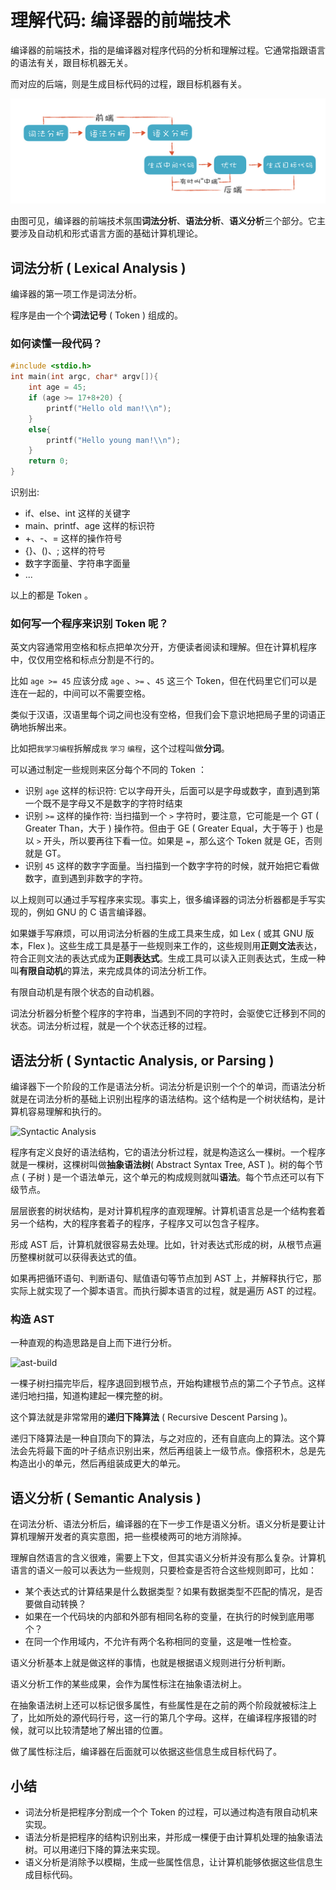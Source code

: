 # 理解代码: 编译器的前端技术

编译器的前端技术，指的是编译器对程序代码的分析和理解过程。它通常指跟语言的语法有关，跟目标机器无关。

而对应的后端，则是生成目标代码的过程，跟目标机器有关。

![front-back-end](/compilation/beauty/front-back-end.jpg)

由图可见，编译器的前端技术氛围**词法分析**、**语法分析**、**语义分析**三个部分。它主要涉及自动机和形式语言方面的基础计算机理论。

## 词法分析 ( Lexical Analysis )

编译器的第一项工作是词法分析。

程序是由一个个**词法记号** ( Token ) 组成的。

### 如何读懂一段代码？

```c
#include <stdio.h>
int main(int argc, char* argv[]){
    int age = 45;
    if (age >= 17+8+20) {
        printf("Hello old man!\\n");
    }
    else{
        printf("Hello young man!\\n");
    }
    return 0;
}
```

识别出:

- if、else、int 这样的关键字
- main、printf、age 这样的标识符
- +、-、= 这样的操作符号
- {}、()、; 这样的符号
- 数字字面量、字符串字面量
- ...

以上的都是 Token 。

### 如何写一个程序来识别 Token 呢？

英文内容通常用空格和标点把单次分开，方便读者阅读和理解。但在计算机程序中，仅仅用空格和标点分割是不行的。

比如 `age >= 45` 应该分成 `age` 、`>=` 、`45` 这三个 Token，但在代码里它们可以是连在一起的，中间可以不需要空格。

类似于汉语，汉语里每个词之间也没有空格，但我们会下意识地把局子里的词语正确地拆解出来。

比如把`我学习编程`拆解成`我` `学习` `编程`，这个过程叫做**分词**。

可以通过制定一些规则来区分每个不同的 Token ：

- 识别 `age` 这样的标识符: 它以字母开头，后面可以是字母或数字，直到遇到第一个既不是字母又不是数字的字符时结束
- 识别 `>=` 这样的操作符: 当扫描到一个 `>` 字符时，要注意，它可能是一个 GT ( Greater Than，大于 ) 操作符。但由于 GE ( Greater Equal，大于等于 ) 也是以 `>` 开头，所以要再往下看一位。如果是 `=`，那么这个 Token 就是 GE，否则就是 GT。
- 识别 `45` 这样的数字字面量。当扫描到一个数字字符的时候，就开始把它看做数字，直到遇到非数字的字符。

以上规则可以通过手写程序来实现。事实上，很多编译器的词法分析器都是手写实现的，例如 GNU 的 C 语言编译器。

如果嫌手写麻烦，可以用词法分析器的生成工具来生成，如 Lex ( 或其 GNU 版本，Flex )。这些生成工具是基于一些规则来工作的，这些规则用**正则文法**表达，符合正则文法的表达式成为**正则表达式**。生成工具可以读入正则表达式，生成一种叫**有限自动机**的算法，来完成具体的词法分析工作。

有限自动机是有限个状态的自动机器。

词法分析器分析整个程序的字符串，当遇到不同的字符时，会驱使它迁移到不同的状态。词法分析过程，就是一个个状态迁移的过程。

## 语法分析 ( Syntactic Analysis, or Parsing )

编译器下一个阶段的工作是语法分析。词法分析是识别一个个的单词，而语法分析就是在词法分析的基础上识别出程序的语法结构。这个结构是一个树状结构，是计算机容易理解和执行的。

![Syntactic Analysis](/public/compilation/beauty/syntactic-analysis.jpg)

程序有定义良好的语法结构，它的语法分析过程，就是构造这么一棵树。一个程序就是一棵树，这棵树叫做**抽象语法树**( Abstract Syntax Tree, AST )。树的每个节点 ( 子树 ) 是一个语法单元，这个单元的构成规则就叫**语法**。每个节点还可以有下级节点。

层层嵌套的树状结构，是对计算机程序的直观理解。计算机语言总是一个结构套着另一个结构，大的程序套着子的程序，子程序又可以包含子程序。

形成 AST 后，计算机就很容易去处理。比如，针对表达式形成的树，从根节点遍历整棵树就可以获得表达式的值。

如果再把循环语句、判断语句、赋值语句等节点加到 AST 上，并解释执行它，那实际上就实现了一个脚本语言。而执行脚本语言的过程，就是遍历 AST 的过程。

### 构造 AST

一种直观的构造思路是自上而下进行分析。

![ast-build](/public/compilation/beauty/ast-build.jpg)

一棵子树扫描完毕后，程序退回到根节点，开始构建根节点的第二个子节点。这样递归地扫描，知道构建起一棵完整的树。

这个算法就是非常常用的**递归下降算法** ( Recursive Descent Parsing )。

递归下降算法是一种自顶向下的算法，与之对应的，还有自底向上的算法。这个算法会先将最下面的叶子结点识别出来，然后再组装上一级节点。像搭积木，总是先构造出小的单元，然后再组装成更大的单元。

## 语义分析 ( Semantic Analysis )

在词法分析、语法分析后，编译器的在下一步工作是语义分析。语义分析是要让计算机理解开发者的真实意图，把一些模棱两可的地方消除掉。

理解自然语言的含义很难，需要上下文，但其实语义分析并没有那么复杂。计算机语言的语义一般可以表达为一些规则，只要检查是否符合这些规则即可，比如：

- 某个表达式的计算结果是什么数据类型？如果有数据类型不匹配的情况，是否要做自动转换？
- 如果在一个代码块的内部和外部有相同名称的变量，在执行的时候到底用哪个？
- 在同一个作用域内，不允许有两个名称相同的变量，这是唯一性检查。

语义分析基本上就是做这样的事情，也就是根据语义规则进行分析判断。

语义分析工作的某些成果，会作为属性标注在抽象语法树上。

在抽象语法树上还可以标记很多属性，有些属性是在之前的两个阶段就被标注上了，比如所处的源代码行号，这一行的第几个字母。这样，在编译程序报错的时候，就可以比较清楚地了解出错的位置。

做了属性标注后，编译器在后面就可以依据这些信息生成目标代码了。

## 小结

- 词法分析是把程序分割成一个个 Token 的过程，可以通过构造有限自动机来实现。
- 语法分析是把程序的结构识别出来，并形成一棵便于由计算机处理的抽象语法树。可以用递归下降的算法来实现。
- 语义分析是消除予以模糊，生成一些属性信息，让计算机能够依据这些信息生成目标代码。
